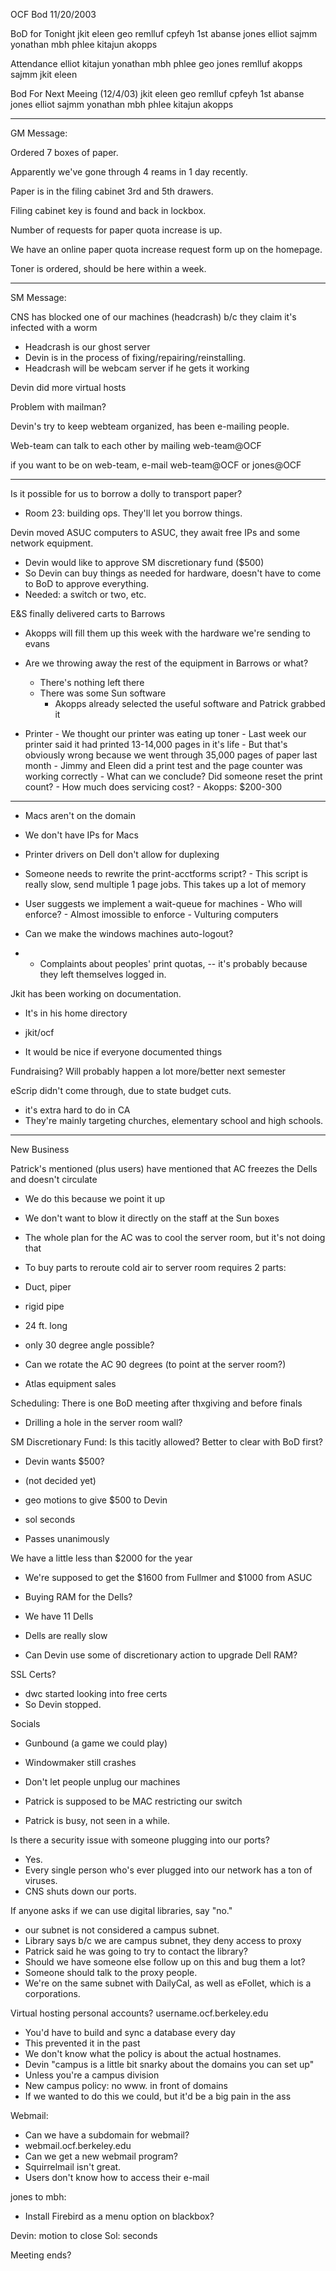 OCF Bod
11/20/2003

BoD for Tonight
jkit
eleen
geo
remlluf
cpfeyh                  1st abanse
jones
elliot
sajmm
yonathan
mbh
phlee
kitajun
akopps

Attendance
elliot
kitajun
yonathan
mbh
phlee
geo
jones
remlluf
akopps
sajmm
jkit
eleen

Bod For Next Meeing (12/4/03)
jkit
eleen
geo
remlluf
cpfeyh                  1st abanse
jones
elliot
sajmm
yonathan
mbh
phlee
kitajun
akopps


------------------------------
GM Message:

Ordered 7 boxes of paper.

Apparently we've gone through 4 reams in 1 day recently.

Paper is in the filing cabinet 3rd and 5th drawers.

Filing cabinet key is found and back in lockbox.

Number of requests for paper quota increase is up.

We have an online paper quota increase request form up on the homepage.

Toner is ordered, should be here within a week.

----------

SM Message:

CNS has blocked one of our machines (headcrash) b/c they claim it's infected with a worm
- Headcrash is our ghost server
- Devin is in the process of fixing/repairing/reinstalling.
- Headcrash will be webcam server if he gets it working

Devin did more virtual hosts

Problem with mailman?

Devin's try to keep webteam organized, has been e-mailing people.

Web-team can talk to each other by mailing web-team@OCF

if you want to be on web-team, e-mail web-team@OCF or jones@OCF

--------

Is it possible for us to borrow a dolly to transport paper?
- Room 23: building ops.  They'll let you borrow things.

Devin moved ASUC computers to ASUC, they await free IPs and some network equipment.
- Devin would like to approve SM discretionary fund ($500)
- So Devin can buy things as needed for hardware, doesn't have to come to BoD to approve everything.
- Needed: a switch or two, etc.


E&S finally delivered carts to Barrows
- Akopps will fill them up this week with the hardware we're sending to evans
- Are we throwing away the rest of the equipment in Barrows or what?
     - There's nothing left there
     - There was some Sun software
          -  Akopps already selected the useful software and Patrick grabbed it

- Printer
        - We thought our printer was eating up toner
        - Last week our printer said it had printed 13-14,000 pages in it's life
        - But that's obviously wrong because we went through 35,000 pages of paper last month
        - Jimmy and Eleen did a print test and the page counter was working correctly
                - What can we conclude?  Did someone reset the print count?
        - How much does servicing cost?
                - Akopps: $200-300

------------

- Macs aren't on the domain
- We don't have IPs for Macs

- Printer drivers on Dell don't allow for duplexing

- Someone needs to rewrite the print-acctforms script?
        - This script is really slow, send multiple 1 page jobs.  This takes up a lot of memory

- User suggests we implement a wait-queue for machines
        - Who will enforce?
        - Almost imossible to enforce
        - Vulturing computers

- Can we make the windows machines auto-logout?
- - Complaints about peoples' print quotas, -- it's probably because they left themselves logged in.

Jkit has been working on documentation.
- It's in his home directory
- jkit/ocf

- It would be nice if everyone documented things

Fundraising?  Will probably happen a lot more/better next semester

eScrip didn't come through, due to state budget cuts.
- it's extra hard to do in CA
- They're mainly targeting churches, elementary school and high schools.



 -----------

New Business

Patrick's mentioned (plus users) have mentioned that AC freezes the Dells and doesn't circulate
- We do this because we point it up
- We don't want to blow it directly on the staff at the Sun boxes
- The whole plan for the AC was to cool the server room, but it's not doing that

- To buy parts to reroute cold air to server room requires 2 parts:
- Duct, piper

- rigid pipe
- 24 ft. long
- only 30 degree angle possible?

- Can we rotate the AC 90 degrees (to point at the server room?)

- Atlas equipment sales

Scheduling:
There is one BoD meeting after thxgiving and before finals

- Drilling a hole in the server room wall?

SM Discretionary Fund:
Is this tacitly allowed?
Better to clear with BoD first?
- Devin wants $500?
- (not decided yet)
- geo motions to give $500 to Devin
- sol seconds

- Passes unanimously

We have a little less than $2000 for the year
- We're supposed to get the $1600 from Fullmer and $1000 from ASUC

- Buying RAM for the Dells?
- We have 11 Dells
- Dells are really slow
- Can Devin use some of discretionary action to upgrade Dell RAM?


SSL Certs?
- dwc started looking into free certs
- So Devin stopped.

Socials
- Gunbound (a game we could play)

- Windowmaker still crashes

- Don't let people unplug our machines
- Patrick is supposed to be MAC restricting our switch
- Patrick is busy, not seen in a while.

Is there a security issue with someone plugging into our ports?
- Yes.
- Every single person who's ever plugged into our network has a ton of viruses.
- CNS shuts down our ports.

If anyone asks if we can use digital libraries, say "no."
- our subnet is not considered a campus subnet.
- Library says b/c we are campus subnet, they deny access to proxy
- Patrick said he was going to try to contact the library?
- Should we have someone else follow up on this and bug them a lot?
- Someone should talk to the proxy people.
- We're on the same subnet with DailyCal, as well as eFollet, which is a  corporations.

Virtual hosting personal accounts?
username.ocf.berkeley.edu
- You'd have to build and sync a database every day
- This prevented it in the past
- We don't know what the policy is about the actual hostnames.
- Devin "campus is a little bit snarky about the domains you can set up"
- Unless you're a campus division
- New campus policy: no www. in front of domains
- If we wanted to do this we could, but it'd be a big pain in the ass

Webmail:
- Can we have a subdomain for webmail?
- webmail.ocf.berkeley.edu
- Can we get a new webmail program?
- Squirrelmail isn't great.
- Users don't know how to access their e-mail

jones to mbh:
- Install Firebird as a menu option on blackbox?

Devin: motion to close
Sol: seconds

Meeting ends?
